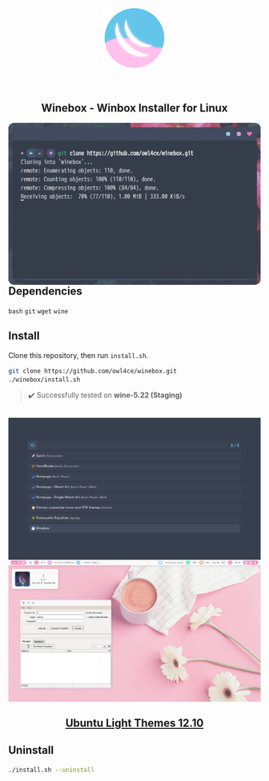 <p align="center"><a name="top" href="#winebox---winbox-installer-for-linux"><img width="25%" src="./.winebox/winebox.png"></a></p>

<br>

<h2 align="center">Winebox - Winbox Installer for Linux</h2>

<a href="#winebox---winbox-installer-for-linux"><img src="./screenshots/run.gif" align="left" width="516px"/></a>

## Dependencies <img alt="" align="right" src="https://badges.pufler.dev/visits/owl4ce/winebox?style=flat-square&label=&color=fa74b2&logo=GitHub&logoColor=white&labelColor=373e4d"/>
`bash` `git` `wget` `wine`

## Install
Clone this repository, then run `install.sh`.
```bash
git clone https://github.com/owl4ce/winebox.git
./winebox/install.sh
```

> :heavy_check_mark: Successfully tested on **wine-5.22 (Staging)**

<br>

<img src="./screenshots/apps-launcher.png" align="center"/>

<img src="./screenshots/screenshot.png" align="center"/>

## <a href="https://www.deviantart.com/aerilius/art/Ubuntu-Light-Themes-12-10-327631977"><p align="center">Ubuntu Light Themes 12.10</p></a>

## Uninstall
```bash
./install.sh --uninstall
```
